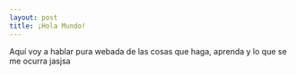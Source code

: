 ```yaml
---
layout: post
title: ¡Hola Mundo!
---
```


Aquí voy a hablar pura webada de las cosas que haga, aprenda y lo que se me ocurra jasjsa
